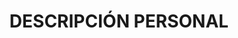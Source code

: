 <!DOCTYPE>
<html>
  <head>
    <title>Peña Cubas Luis Fernando</title>
  </head>
  <header>
    <b><h1>DESCRIPCIÓN PERSONAL</h1></b>
    
